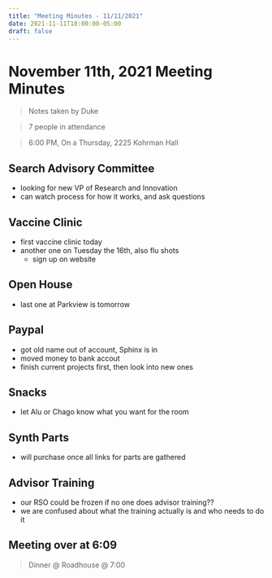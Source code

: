 ```yaml
---
title: "Meeting Minutes - 11/11/2021"
date: 2021-11-11T18:00:00-05:00
draft: false
---
```


# November 11th, 2021 Meeting Minutes
> Notes taken by Duke

> 7 people in attendance

> 6:00 PM, On a Thursday, 2225 Kohrman Hall

## Search Advisory Committee
- looking for new VP of Research and Innovation
- can watch process for how it works, and ask questions

## Vaccine Clinic
- first vaccine clinic today
- another one on Tuesday the 16th, also flu shots
    - sign up on website

## Open House
- last one at Parkview is tomorrow

## Paypal
- got old name out of account, Sphinx is in
- moved money to bank accout
- finish current projects first, then look into new ones

## Snacks
- let Alu or Chago know what you want for the room

## Synth Parts
- will purchase once all links for parts are gathered

## Advisor Training
- our RSO could be frozen if no one does advisor training??
- we are confused about what the training actually is and who needs to do it

## Meeting over at 6:09
> Dinner @ Roadhouse @ 7:00
